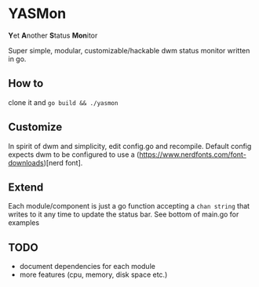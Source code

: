 # YASMon

**Y**et **A**nother **S**tatus **Mon**itor

Super simple, modular, customizable/hackable dwm status monitor written in go.

## How to
clone it and `go build && ./yasmon`

## Customize
In spirit of dwm and simplicity, edit config.go and recompile.
Default config expects dwm to be configured to use a (https://www.nerdfonts.com/font-downloads)[nerd font].

## Extend
Each module/component is just a go function accepting a `chan string` that writes to it any time to update the status bar.
See bottom of main.go for examples

## TODO
* document dependencies for each module
* more features (cpu, memory, disk space etc.)
